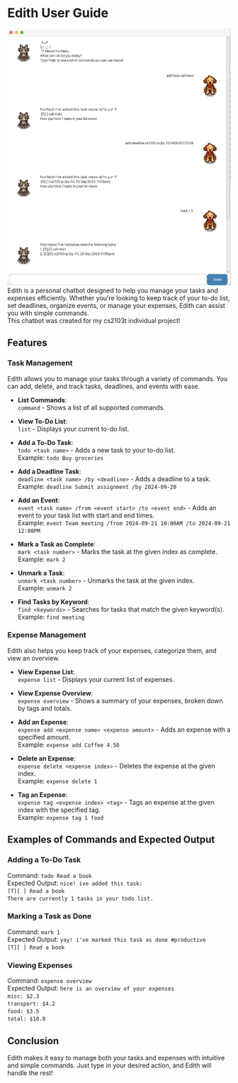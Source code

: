 # Edith User Guide
![Edith demo](docs/Ui.png)  
Edith is a personal chatbot designed to help you manage your tasks and expenses efficiently. Whether you're looking to keep track of your to-do list, set deadlines, organize events, or manage your expenses, Edith can assist you with simple commands.  
This chatbot was created for my cs2103t individual project!

## Features

### Task Management
Edith allows you to manage your tasks through a variety of commands. You can add, delete, and track tasks, deadlines, and events with ease.

- **List Commands**:  
  `command` - Shows a list of all supported commands.

- **View To-Do List**:  
  `list` - Displays your current to-do list.

- **Add a To-Do Task**:  
  `todo <task name>` - Adds a new task to your to-do list.  
  Example: `todo Buy groceries`

- **Add a Deadline Task**:  
  `deadline <task name> /by <deadline>` - Adds a deadline to a task.  
  Example: `deadline Submit assignment /by 2024-09-20`

- **Add an Event**:  
  `event <task name> /from <event start> /to <event end>` - Adds an event to your task list with start and end times.  
  Example: `event Team meeting /from 2024-09-21 10:00AM /to 2024-09-21 12:00PM`

- **Mark a Task as Complete**:  
  `mark <task number>` - Marks the task at the given index as complete.  
  Example: `mark 2`

- **Unmark a Task**:  
  `unmark <task number>` - Unmarks the task at the given index.  
  Example: `unmark 2`

- **Find Tasks by Keyword**:  
  `find <keywords>` - Searches for tasks that match the given keyword(s).  
  Example: `find meeting`


### Expense Management
Edith also helps you keep track of your expenses, categorize them, and view an overview.

- **View Expense List**:  
  `expense list` - Displays your current list of expenses.

- **View Expense Overview**:  
  `expense overview` - Shows a summary of your expenses, broken down by tags and totals.

- **Add an Expense**:  
  `expense add <expense name> <expense amount>` - Adds an expense with a specified amount.  
  Example: `expense add Coffee 4.50`

- **Delete an Expense**:  
  `expense delete <expense index>` - Deletes the expense at the given index.  
  Example: `expense delete 1`

- **Tag an Expense**:  
  `expense tag <expense index> <tag>` - Tags an expense at the given index with the specified tag.  
  Example: `expense tag 1 food`


## Examples of Commands and Expected Output

### Adding a To-Do Task
Command: `todo Read a book`  
Expected Output: 
`nice! ive added this task:`  
`[T][ ] Read a book`  
`There are currently 1 tasks in your todo list.`  

### Marking a Task as Done
Command: `mark 1`  
Expected Output:
`yay! i've marked this task as done #productive`  
`[T][ ] Read a book`  

### Viewing Expenses
Command: `expense overview`  
Expected Output:
`here is an overview of your expenses`  
`misc: $2.3`  
`transport: $4.2`  
`food: $3.5`  
`total: $10.0`  


## Conclusion
Edith makes it easy to manage both your tasks and expenses with intuitive and simple commands. Just type in your desired action, and Edith will handle the rest!
